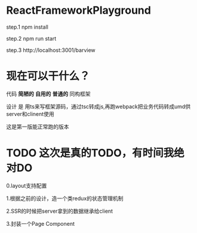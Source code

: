 # ReactFrameworkPlayground

step.1 npm install

step.2 npm run start

step.3 http://localhost:3001/barview

# 现在可以干什么？

代码 **简陋的** **自用的** **普通的** 同构框架

设计 是 用ts来写框架源码，通过tsc转成js,再跑webpack把业务代码转成umd供server和clinent使用

这是第一版能正常跑的版本

# TODO 这次是真的TODO，有时间我绝对DO

0.layout支持配置

1.根据之前的设计，造一个类redux的状态管理机制

2.SSR的时候把server拿到的数据继承给client

3.封装一个Page Component

